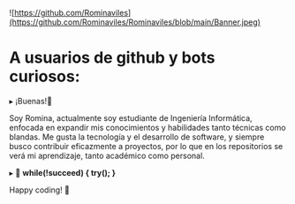 
  
![https://github.com/Rominaviles](https://github.com/Rominaviles/Rominaviles/blob/main/Banner.jpeg)

# A usuarios de github y bots curiosos:
 ▸  ¡Buenas!👋

Soy Romina, actualmente soy estudiante de Ingeniería Informática, enfocada en expandir mis conocimientos y habilidades tanto técnicas como blandas. Me gusta la tecnología y el              desarrollo de software, y siempre busco contribuir eficazmente a proyectos, por lo que en los repositorios se verá mi aprendizaje, tanto académico como personal.

 ▸ 📃 <b>while(!succeed) { try(); }</b>

 Happy coding! 🚀 
